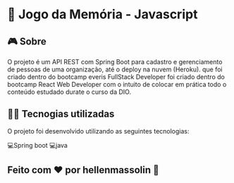 # 👀 Jogo da Memória - Javascript

## 🎮️ Sobre
O projeto é um API REST com Spring Boot para cadastro e gerenciamento de  pessoas de uma organização, até o deploy na nuvem (Heroku). que foi criado dentro do bootcamp everis FullStack Developer foi criado dentro do bootcamp React Web Developer com o intuito de colocar em prática todo o conteúdo estudado durate o curso da DIO.

## 👨‍💻️ Tecnogias utilizadas
O projeto foi desenvolvido utilizando as seguintes tecnologias:

💻️Spring boot 💻️java 

## Feito com ❤️ por hellenmassolin 👋️
